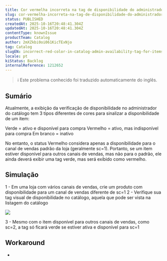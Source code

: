 ```yaml
---
title: Cor vermelha incorreta na tag de disponibilidade do administrador do catálogo para itens fora de sc=1
slug: cor-vermelha-incorreta-na-tag-de-disponibilidade-do-administrador-do-catalogo-para-itens-fora-de-sc1
status: PUBLISHED
createdAt: 2025-10-16T20:48:41.304Z
updatedAt: 2025-10-16T20:48:41.304Z
contentType: knownIssue
productTeam: Catalog
author: 2mXZkbi0oi061KicTExNjo
tag: Catalog
slugEN: incorrect-red-color-in-catalog-admin-availability-tag-for-items-out-of-sc1
locale: pt
kiStatus: Backlog
internalReference: 1212652
---
```


>ℹ️ Este problema conhecido foi traduzido automaticamente do inglês.

## Sumário


Atualmente, a exibição da verificação de disponibilidade no administrador do catálogo tem 3 tipos diferentes de cores para sinalizar a disponibilidade de um item:

Verde = ativo e disponível para compra
Vermelho = ativo, mas indisponível para compra
Em branco = inativo

No entanto, o status Vermelho considera apenas a disponibilidade para o canal de vendas padrão da loja (geralmente sc=1). Portanto, se um item estiver disponível para outros canais de vendas, mas não para o padrão, ele ainda deverá exibir uma tag verde, mas será exibido como vermelho.
## Simulação


1 - Em uma loja com vários canais de vendas, crie um produto com disponibilidade para um canal de vendas diferente de sc=1
2 - Verifique sua tag visual de disponibilidade no catálogo, aquela que pode ser vista na listagem do catálogo

 ![](https://vtexhelp.zendesk.com/attachments/token/OpqtMAd4kvj5EW4HUxlAdrBo0/?name=image.png)

3 - Mesmo com o item disponível para outros canais de vendas, como sc=2, a tag só ficará verde se estiver ativa e disponível para sc=1
## Workaround


-



